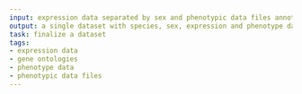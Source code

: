 ```yaml
---
input: expression data separated by sex and phenotypic data files annotated with gene ontologies
output: a single dataset with species, sex, expression and phenotype data
task: finalize a dataset
tags:
- expression data
- gene ontologies
- phenotype data
- phenotypic data files
---
```

